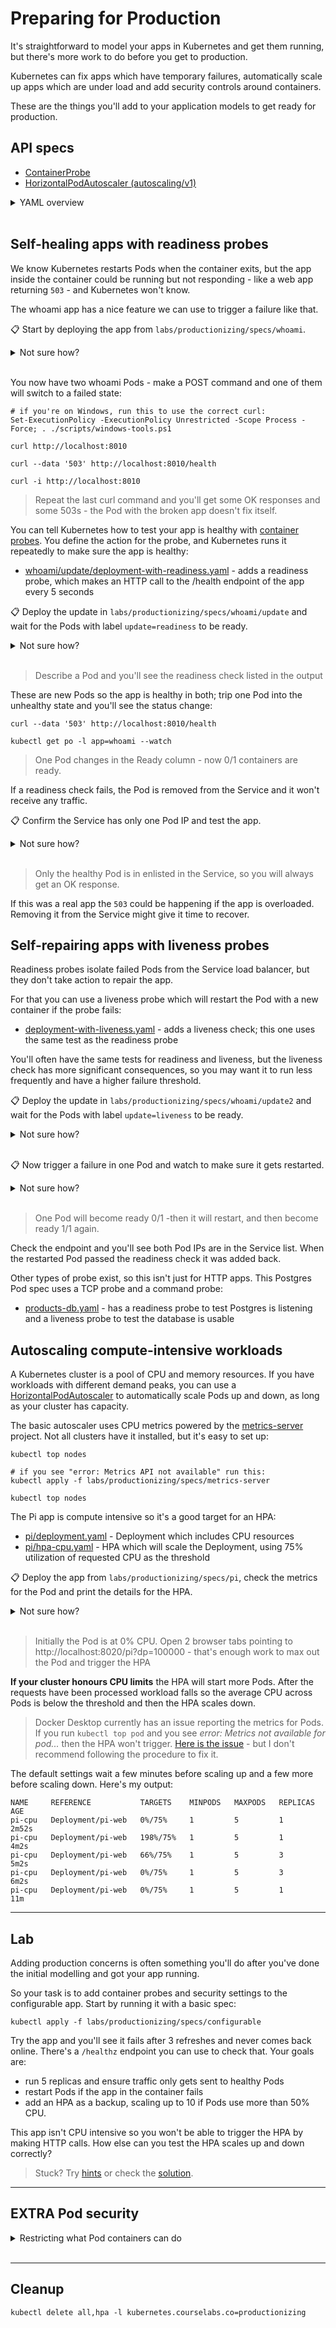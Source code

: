 # Preparing for Production

It's straightforward to model your apps in Kubernetes and get them running, but there's more work to do before you get to production.

Kubernetes can fix apps which have temporary failures, automatically scale up apps which are under load and add security controls around containers.

These are the things you'll add to your application models to get ready for production.

## API specs

- [ContainerProbe](https://kubernetes.io/docs/reference/generated/kubernetes-api/v1.20/#probe-v1-core)
- [HorizontalPodAutoscaler (autoscaling/v1)](https://kubernetes.io/docs/reference/generated/kubernetes-api/v1.20/#horizontalpodautoscaler-v1-autoscaling)

<details>
  <summary>YAML overview</summary>

Container probes are part of the container spec inside the Pod spec:

```
spec:
  containers:
    - # normal container spec
      readinessProbe:
        httpGet:
          path: /health
          port: 80
        periodSeconds: 5
```

- `readinessProbe` - there are different types of probe, this one checks the app is ready to receive network requests
- `httpGet` - details for the HTTP call Kubernetes makes to test the app - non-OK response codes means the app is not ready
- `periodSeconds` - how often to run the probe

HorizontalPodAutoscalers (HPAs) are separate objects which interact with a Pod controller and trigger scale events based on CPU usage:

```
apiVersion: autoscaling/v1
kind: HorizontalPodAutoscaler
metadata:
  name: whoami-cpu
spec:
  scaleTargetRef:
    apiVersion: apps/v1
    kind: Deployment
    name: whoami
  minReplicas: 2
  maxReplicas: 5
  targetCPUUtilizationPercentage: 50
```

- `scaleTargetRef` - the Pod controller object to work with
- `minReplicas` - minimum number of replicas
- `maxReplicas` - maximum number of replicas
- `targetCPUUtilizationPercentage` - average CPU utilization target - below this the HPA will scale down, above it the HPA scales up

</details><br/>

## Self-healing apps with readiness probes

We know Kubernetes restarts Pods when the container exits, but the app inside the container could be running but not responding - like a web app returning `503` - and Kubernetes won't know.

The whoami app has a nice feature we can use to trigger a failure like that. 

📋 Start by deploying the app from `labs/productionizing/specs/whoami`.

<details>
  <summary>Not sure how?</summary>

```
kubectl apply -f labs/productionizing/specs/whoami
```

</details><br/>

You now have two whoami Pods - make a POST command and one of them will switch to a failed state:

```
# if you're on Windows, run this to use the correct curl:
Set-ExecutionPolicy -ExecutionPolicy Unrestricted -Scope Process -Force; . ./scripts/windows-tools.ps1

curl http://localhost:8010

curl --data '503' http://localhost:8010/health

curl -i http://localhost:8010
```

> Repeat the last curl command and you'll get some OK responses and some 503s - the Pod with the broken app doesn't fix itself.

You can tell Kubernetes how to test your app is healthy with [container probes](https://kubernetes.io/docs/tasks/configure-pod-container/configure-liveness-readiness-startup-probes/). You define the action for the probe, and Kubernetes runs it repeatedly to make sure the app is healthy:

- [whoami/update/deployment-with-readiness.yaml](specs/whoami/update/deployment-with-readiness.yaml) - adds a readiness probe, which makes an HTTP call to the /health endpoint of the app every 5 seconds

📋 Deploy the update in `labs/productionizing/specs/whoami/update` and wait for the Pods with label `update=readiness` to be ready.

<details>
  <summary>Not sure how?</summary>

```
kubectl apply -f labs/productionizing/specs/whoami/update

kubectl wait --for=condition=Ready pod -l app=whoami,update=readiness
```

</details><br/>

> Describe a Pod and you'll see the readiness check listed in the output

These are new Pods so the app is healthy in both; trip one Pod into the unhealthy state and you'll see the status change:

```
curl --data '503' http://localhost:8010/health

kubectl get po -l app=whoami --watch
```

> One Pod changes in the Ready column - now 0/1 containers are ready.

If a readiness check fails, the Pod is removed from the Service and it won't receive any traffic.

📋 Confirm the Service has only one Pod IP and test the app.

<details>
  <summary>Not sure how?</summary>

```
# Ctrl-C to exit the watch

kubectl get endpoints whoami-np

curl http://localhost:8010
```

</details><br/>

> Only the healthy Pod is in enlisted in the Service, so you will always get an OK response.

If this was a real app the `503` could be happening if the app is overloaded. Removing it from the Service might give it time to recover.

## Self-repairing apps with liveness probes

Readiness probes isolate failed Pods from the Service load balancer, but they don't take action to repair the app. 

For that you can use a liveness probe which will restart the Pod with a new container if the probe fails:

- [deployment-with-liveness.yaml](specs/whoami/update2/deployment-with-liveness.yaml) - adds a liveness check; this one uses the same test as the readiness probe

You'll often have the same tests for readiness and liveness, but the liveness check has more significant consequences, so you may want it to run less frequently and have a higher failure threshold.

📋 Deploy the update in `labs/productionizing/specs/whoami/update2` and wait for the Pods with label `update=liveness` to be ready.

<details>
  <summary>Not sure how?</summary>

```
kubectl apply -f labs/productionizing/specs/whoami/update2

kubectl wait --for=condition=Ready pod -l app=whoami,update=liveness
```

</details><br/>

📋 Now trigger a failure in one Pod and watch to make sure it gets restarted.

<details>
  <summary>Not sure how?</summary>

```
curl --data '503' http://localhost:8010/health

kubectl get po -l app=whoami --watch
```

</details><br/>

> One Pod will become ready 0/1 -then it will restart, and then become ready 1/1 again.

Check the endpoint and you'll see both Pod IPs are in the Service list. When the restarted Pod passed the readiness check it was added back.

Other types of probe exist, so this isn't just for HTTP apps. This Postgres Pod spec uses a TCP probe and a command probe:

- [products-db.yaml](specs/products-db/products-db.yaml) - has a readiness probe to test Postgres is listening and a liveness probe to test the database is usable

## Autoscaling compute-intensive workloads

A Kubernetes cluster is a pool of CPU and memory resources. If you have workloads with different demand peaks, you can use a [HorizontalPodAutoscaler](https://kubernetes.io/docs/tasks/run-application/horizontal-pod-autoscale/) to automatically scale Pods up and down, as long as your cluster has capacity.

The basic autoscaler uses CPU metrics powered by the [metrics-server](https://github.com/kubernetes-sigs/metrics-server) project. Not all clusters have it installed, but it's easy to set up:

```
kubectl top nodes

# if you see "error: Metrics API not available" run this:
kubectl apply -f labs/productionizing/specs/metrics-server

kubectl top nodes
```

The Pi app is compute intensive so it's a good target for an HPA:

- [pi/deployment.yaml](specs/pi/deployment.yaml) - Deployment which includes CPU resources
- [pi/hpa-cpu.yaml](specs/pi/hpa-cpu.yaml) - HPA which will scale the Deployment, using 75% utilization of requested CPU as the threshold 

📋 Deploy the app from `labs/productionizing/specs/pi`, check the metrics for the Pod and print the details for the HPA.

<details>
  <summary>Not sure how?</summary>

```
kubectl apply -f labs/productionizing/specs/pi

kubectl top pod -l app=pi-web 

kubectl get hpa pi-cpu --watch
```

</details><br/>

> Initially the Pod is at 0% CPU. Open 2 browser tabs pointing to http://localhost:8020/pi?dp=100000 - that's enough work to max out the Pod and trigger the HPA

**If your cluster honours CPU limits** the HPA will start more Pods.  After the requests have been processed workload falls so the average CPU across Pods is below the threshold and then the HPA scales down.

> Docker Desktop currently has an issue reporting the metrics for Pods. If you run `kubectl top pod` and you see _error: Metrics not available for pod..._ then the HPA won't trigger. [Here is the issue](https://github.com/kubernetes-sigs/metrics-server/issues/1061#issuecomment-1200287201
) - but I don't recommend following the procedure to fix it.

The default settings wait a few minutes before scaling up and a few more before scaling down. Here's my output:

```
NAME     REFERENCE           TARGETS    MINPODS   MAXPODS   REPLICAS   AGE
pi-cpu   Deployment/pi-web   0%/75%     1         5         1          2m52s
pi-cpu   Deployment/pi-web   198%/75%   1         5         1          4m2s
pi-cpu   Deployment/pi-web   66%/75%    1         5         3          5m2s
pi-cpu   Deployment/pi-web   0%/75%     1         5         3          6m2s
pi-cpu   Deployment/pi-web   0%/75%     1         5         1          11m
```

___
## Lab

Adding production concerns is often something you'll do after you've done the initial modelling and got your app running. 

So your task is to add container probes and security settings to the configurable app. Start by running it with a basic spec:

```
kubectl apply -f labs/productionizing/specs/configurable
```

Try the app and you'll see it fails after 3 refreshes and never comes back online. There's a `/healthz` endpoint you can use to check that. Your goals are:

- run 5 replicas and ensure traffic only gets sent to healthy Pods
- restart Pods if the app in the container fails
- add an HPA as a backup, scaling up to 10 if Pods use more than 50% CPU.

This app isn't CPU intensive so you won't be able to trigger the HPA by making HTTP calls. How else can you test the HPA scales up and down correctly? 

> Stuck? Try [hints](hints.md) or check the [solution](solution.md).

___
## **EXTRA** Pod security 

<details>
  <summary>Restricting what Pod containers can do</summary>

Container resource limits are necessary for HPAs, but you should have them in all your Pod specs because they provide a layer of security. Applying CPU and memory limits protects the nodes, and means workloads can't max out resources and starve other Pods.

Security is a very large topic in containers, but there are a few features you should aim to include in all your specs:

- changing the user to ensure the container process doesn't run as `root`
- don't mount the Service Account API token unless your app needs it
- add a [Security Context](https://kubernetes.io/docs/concepts/security/pod-security-standards/) to limit the OS capabilities the app can use

Kubernetes doesn't apply these by default, because they can cause breaking changes in your app.

```
kubectl exec deploy/pi-web -- whoami

kubectl exec deploy/pi-web -- cat /var/run/secrets/kubernetes.io/serviceaccount/token

kubectl exec deploy/pi-web -- chown root:root /app/Pi.Web.dll
```

> The app runs as root, has a token to use the Kubernetes API server and has powerful OS permissions

This alternative spec fixes those security issues:

- [pi-secure/deployment.yaml](specs/pi-secure/deployment.yaml) - sets a non-root user, doesn't mount the SA token and drops Linux capabilities

```
kubectl apply -f labs/productionizing/specs/pi-secure/

kubectl get pod -l app=pi-secure-web --watch
```

> The spec is more secure, but the app fails. Check the logs and you'll see it doesn't have permission to listen on the port.

Port 80 is privileged inside the container, so apps can't listen on it as a least-privilege user with no Linux capabilities. This is a .NET app which can use a custom port:

- [deployment-custom-port.yaml](specs/pi-secure/update/deployment-custom-port.yaml) - configures the app to listen on non-privileged port 5001

📋 Deploy the update and check it  fixes those security holes.

<details>
  <summary>Not sure how?</summary>

```
kubectl apply -f labs/productionizing/specs/pi-secure/update

kubectl wait --for=condition=Ready pod -l app=pi-secure-web,update=ports
```

The Pod container is running, so the app is listening, and now it's more secure:

```
kubectl exec deploy/pi-secure-web -- whoami

kubectl exec deploy/pi-secure-web -- cat /var/run/secrets/kubernetes.io/serviceaccount/token

kubectl exec deploy/pi-secure-web -- chown root:root /app/Pi.Web.dll
```

</details><br/>

This is not the end of security - it's only the beginning. Securing containers is a multi-layered approach which starts with your securing your images, but this is a good step up from the default Pod security.

</details><br/>

___
## Cleanup

```
kubectl delete all,hpa -l kubernetes.courselabs.co=productionizing
```